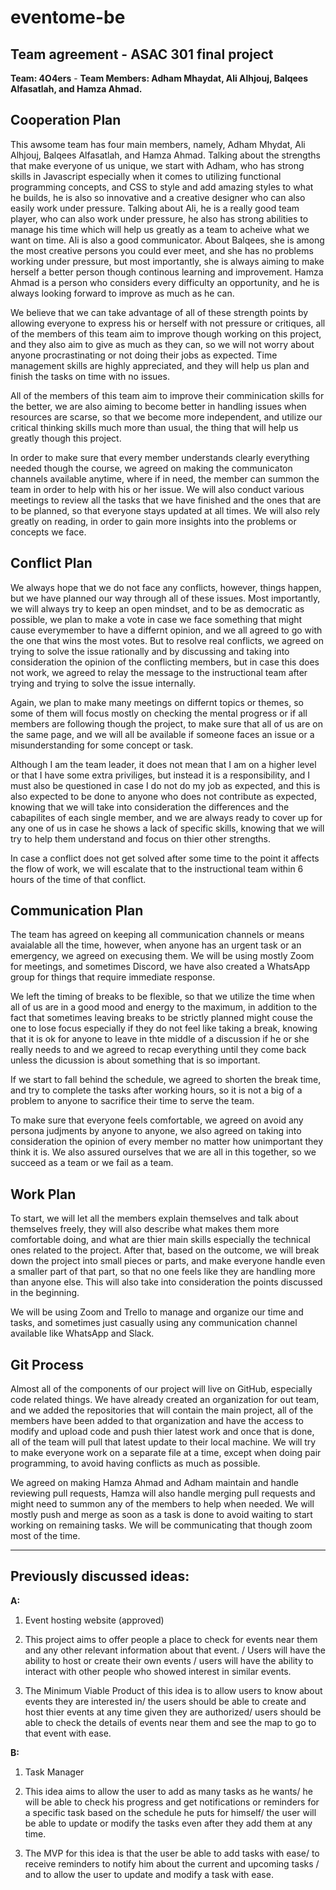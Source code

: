 # eventome-be

## Team agreement - ASAC 301 final project

**Team: 4O4ers** - **Team Members: Adham Mhaydat, Ali Alhjouj, Balqees Alfasatlah, and Hamza Ahmad.**

## Cooperation Plan

This awsome team has four main members, namely, Adham Mhydat, Ali Alhjouj, Balqees Alfasatlah, and Hamza Ahmad. Talking about the strengths that make everyone of us unique, we start with Adham, who has strong skills in Javascript especially when it comes to utilizing functional programming concepts, and CSS to style and add amazing styles to what he builds, he is also so innovative and a creative designer who can also easily work under pressure. Talking about Ali, he is a really good team player, who can also work under pressure, he also has strong abilities to manage his time which will help us greatly as a team to acheive what we want on time. Ali is also a good communicator. About Balqees, she is among the most creative persons you could ever meet, and she has no problems working under pressure, but most importantly, she is always aiming to make herself a better person though continous learning and improvement. Hamza Ahmad is a person who considers every difficulty an opportunity, and he is always looking forward to improve as much as he can.

We believe that we can take advantage of all of these strength points by allowing everyone to express his or herself with not pressure or critiques, all of the members of this team aim to improve though working on this project, and they also aim to give as much as they can, so we will not worry about anyone procrastinating or not doing their jobs as expected. Time management skills are highly appreciated, and they will help us plan and finish the tasks on time with no issues.

All of the members of this team aim to improve their comminication skills for the better, we are also aiming to become better in handling issues when resources are scarse, so that we become more independent, and utilize our critical thinking skills much more than usual, the thing that will help us greatly though this project.

In order to make sure that every member understands clearly everything needed though the course, we agreed on making the communicaton channels available anytime, where if in need, the member can summon the team in order to help with his or her issue. We will also conduct various meetings to review all the tasks that we have finished and the ones that are to be planned, so that everyone stays updated at all times. We will also rely greatly on reading, in order to gain more insights into the problems or concepts we face.

## Conflict Plan

We always hope that we do not face any conflicts, however, things happen, but we have planned our way through all of these issues. Most importantly, we will always try to keep an open mindset, and to be as democratic as possible, we plan to make a vote in case we face something that might cause everymember to have a differnt opinion, and we all agreed to go with the one that wins the most votes. But to resolve real conflicts, we agreed on trying to solve the issue rationally and by discussing and taking into consideration the opinion of the conflicting members, but in case this does not work, we agreed to relay the message to the instructional team after trying and trying to solve the issue internally.

Again, we plan to make many meetings on differnt topics or themes, so some of them will focus mostly on checking the mental progress or if all members are following though the project, to make sure that all of us are on the same page, and we will all be available if someone faces an issue or a misunderstanding for some concept or task.

Although I am the team leader, it does not mean that I am on a higher level or that I have some extra priviliges, but instead it is a responsibility, and I must also be questioned in case I do not do my job as expected, and this is also expected to be done to anyone who does not contribute as expected, knowing that we will take into consideration the differences and the cabapilites of each single member, and we are always ready to cover up for any one of us in case he shows a lack of specific skills, knowing that we will try to help them understand and focus on thier other strengths.

In case a conflict does not get solved after some time to the point it affects the flow of work, we will escalate that to the instructional team within 6 hours of the time of that conflict.

## Communication Plan

The team has agreed on keeping all communication channels or means avaialable all the time, however, when anyone has an urgent task or an emergency, we agreed on execusing them. We will be using mostly Zoom for meetings, and sometimes Discord, we have also created a WhatsApp group for things that require immediate response.

We left the timing of breaks to be flexible, so that we utilize the time when all of us are in a good mood and energy to the maximum, in addition to the fact that sometimes leaving breaks to be strictly planned might couse the one to lose focus especially if they do not feel like taking a break, knowing that it is ok for anyone to leave in thte middle of a discussion if he or she really needs to and we agreed to recap everything until they come back unless the dicussion is about something that is so important.

If we start to fall behind the schedule, we agreed to shorten the break time, and try to complete the tasks after working hours, so it is not a big of a problem to anyone to sacrifice their time to serve the team.

To make sure that everyone feels comfortable, we agreed on avoid any persona judjments by anyone to anyone, we also agreed on taking into consideration the opinion of every member no matter how unimportant they think it is. We also assured ourselves that we are all in this together, so we succeed as a team or we fail as a team.

## Work Plan

To start, we will let all the members explain themselves and talk about themselves freely, they will also describe what makes them more comfortable doing, and what are thier main skills especially the technical ones related to the project. After that, based on the outcome, we will break down the project into small pieces or parts, and make everyone handle even a smaller part of that part, so that no one feels like they are handling more than anyone else. This will also take into consideration the points discussed in the beginning.

We will be using Zoom and Trello to manage and organize our time and tasks, and sometimes just casually using any communication channel available like WhatsApp and Slack.

## Git Process

Almost all of the components of our project will live on GitHub, especially code related things. We have already created an organization for out team, and we added the repositories that will contain the main project, all of the members have been added to that organization and have the access to modify and upload code and push thier latest work and once that is done, all of the team will pull that latest update to their local machine. We will try to make everyone work on a separate file at a time, except when doing pair programming, to avoid having conflicts as much as possible.

We agreed on making Hamza Ahmad and Adham maintain and handle reviewing pull requests, Hamza will also handle merging pull requests and might need to summon any of the members to help when needed. We will mostly push and merge as soon as a task is done to avoid waiting to start working on remaining tasks. We will be communicating that though zoom most of the time.

-------------------------

## Previously discussed ideas:

**A:**

1. Event hosting website (approved)

2. This project aims to offer people a place to check for events near them and any other relevant information about that event. / Users will have the ability to host or create their own events / users will have the ability to interact with other people who showed interest in similar events.

3. The Minimum Viable Product of this idea is to allow users to know about events they are interested in/ the users should be able to create and host thier events at any time given they are authorized/ users should be able to check the details of events near them and see the map to go to that event with ease.

 

**B:** 

1. Task Manager

2. This idea aims to allow the user to add as many tasks as he wants/ he will be able to check his progress and get notifications or reminders for a specific task based on the schedule he puts for himself/ the user will be able to update or modify the tasks even after they add them at any time.

3. The MVP for this idea is that the user be able to add tasks with ease/ to receive reminders to notify him about the current and upcoming tasks / and to allow the user to update and modify a task with ease.
